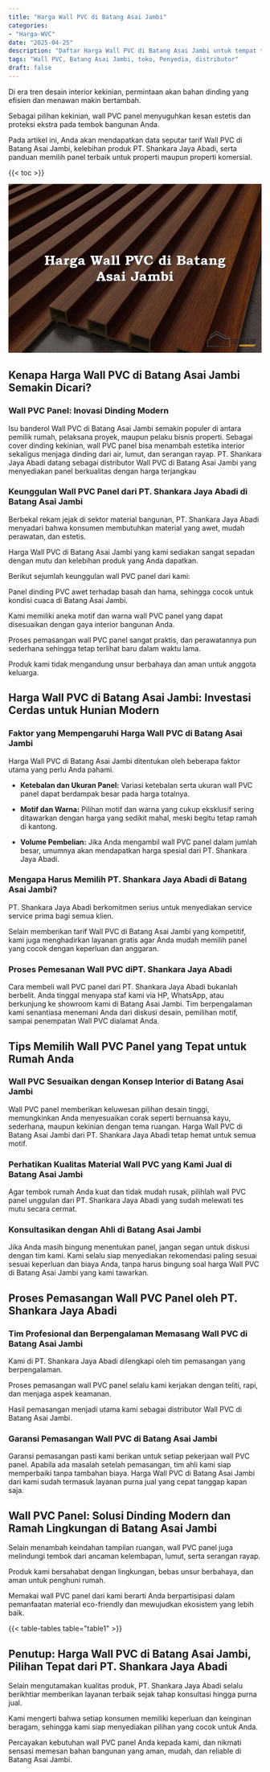 ```yaml
---
title: "Harga Wall PVC di Batang Asai Jambi"
categories: 
- "Harga-WVC"
date: "2025-04-25"
description: "Daftar Harga Wall PVC di Batang Asai Jambi untuk tempat tinggal, office, serta ritel. Panel terbaik, variasi motif, pilihan warna menarik, dengan servis pemasangan dikerjakan oleh teknisi profesional serta jaminan resmi!|Jasa distribusi Wall PVC di Batang Asai Jambi bagi keperluan rumah, perkantoran, atau toko, dengan panel terbaik dan pemasangan oleh tim ahli dan garansi resmi.|Pilihan Wall PVC di Batang Asai Jambi yang terbukti untuk tempat tinggal, office, serta gerai, bersama panel terbaik dan penempatan ditangani oleh tenaga ahli ahli serta garansi resmi.|Penjualan Wall PVC di Batang Asai Jambi untuk tempat tinggal, kantor, serta ritel, beserta produk berkualitas dan instalasi ditangani oleh tenaga ahli ahli, lengkap beserta kepastian resmi.}"
tags: "Wall PVC, Batang Asai Jambi, toko, Penyedia, distributor"
draft: false
---
```


Di era tren desain interior kekinian, permintaan akan bahan dinding yang efisien dan menawan makin bertambah.

Sebagai pilihan kekinian, wall PVC panel menyuguhkan kesan estetis dan proteksi ekstra pada tembok bangunan Anda.

Pada artikel ini, Anda akan mendapatkan data seputar tarif Wall PVC di Batang Asai Jambi, kelebihan produk PT. Shankara Jaya Abadi, serta panduan memilih panel terbaik untuk properti maupun properti komersial.

{{< toc >}}

![Harga Wall PVC di Batang Asai Jambi](/images/Harga-WVC/Harga-Wall-PVC-di-Batang-Asai-Jambi.png)


## Kenapa Harga Wall PVC di Batang Asai Jambi Semakin Dicari?

### Wall PVC Panel: Inovasi Dinding Modern

Isu banderol Wall PVC di Batang Asai Jambi semakin populer di antara pemilik rumah, pelaksana proyek, maupun pelaku bisnis properti. Sebagai cover dinding kekinian, wall PVC panel bisa menambah estetika interior sekaligus menjaga dinding dari air, lumut, dan serangan rayap. PT. Shankara Jaya Abadi datang sebagai distributor Wall PVC di Batang Asai Jambi yang menyediakan panel berkualitas dengan harga terjangkau

### Keunggulan Wall PVC Panel dari PT. Shankara Jaya Abadi di Batang Asai Jambi

Berbekal rekam jejak di sektor material bangunan, PT. Shankara Jaya Abadi menyadari bahwa konsumen membutuhkan material yang awet, mudah perawatan, dan estetis.

Harga Wall PVC di Batang Asai Jambi yang kami sediakan sangat sepadan dengan mutu dan kelebihan produk yang Anda dapatkan.

Berikut sejumlah keunggulan wall PVC panel dari kami:

Panel dinding PVC awet terhadap basah dan hama, sehingga cocok untuk kondisi cuaca di Batang Asai Jambi.

Kami memiliki aneka motif dan warna wall PVC panel yang dapat disesuaikan dengan gaya interior bangunan Anda.

Proses pemasangan wall PVC panel sangat praktis, dan perawatannya pun sederhana sehingga tetap terlihat baru dalam waktu lama.

Produk kami tidak mengandung unsur berbahaya dan aman untuk anggota keluarga.

## Harga Wall PVC di Batang Asai Jambi: Investasi Cerdas untuk Hunian Modern

### Faktor yang Mempengaruhi Harga Wall PVC di Batang Asai Jambi

Harga Wall PVC di Batang Asai Jambi ditentukan oleh beberapa faktor utama yang perlu Anda pahami.

- **Ketebalan dan Ukuran Panel:** Variasi ketebalan serta ukuran wall PVC panel dapat berdampak besar pada harga totalnya.

- **Motif dan Warna:** Pilihan motif dan warna yang cukup eksklusif sering ditawarkan dengan harga yang sedikit mahal, meski begitu tetap ramah di kantong.

- **Volume Pembelian:** Jika Anda mengambil wall PVC panel dalam jumlah besar, umumnya akan mendapatkan harga spesial dari PT. Shankara Jaya Abadi.

### Mengapa Harus Memilih PT. Shankara Jaya Abadi di Batang Asai Jambi?

PT. Shankara Jaya Abadi berkomitmen serius untuk menyediakan service service prima bagi semua klien.

Selain memberikan tarif Wall PVC di Batang Asai Jambi yang kompetitif, kami juga menghadirkan layanan gratis agar Anda mudah memilih panel yang cocok dengan keperluan dan anggaran.

### Proses Pemesanan Wall PVC diPT. Shankara Jaya Abadi

Cara membeli wall PVC panel dari PT. Shankara Jaya Abadi bukanlah berbelit. Anda tinggal menyapa staf kami via HP, WhatsApp, atau berkunjung ke showroom kami di Batang Asai Jambi. Tim berpengalaman kami senantiasa menemani Anda dari diskusi desain, pemilihan motif, sampai penempatan Wall PVC dialamat Anda.

## Tips Memilih Wall PVC Panel yang Tepat untuk Rumah Anda

### Wall PVC Sesuaikan dengan Konsep Interior di Batang Asai Jambi

Wall PVC panel memberikan keluwesan pilihan desain tinggi, memungkinkan Anda menyesuaikan corak seperti bernuansa kayu, sederhana, maupun kekinian dengan tema ruangan. Harga Wall PVC di Batang Asai Jambi dari PT. Shankara Jaya Abadi tetap hemat untuk semua motif.

### Perhatikan Kualitas Material Wall PVC yang Kami Jual di Batang Asai Jambi

Agar tembok rumah Anda kuat dan tidak mudah rusak, pilihlah wall PVC panel unggulan dari PT. Shankara Jaya Abadi yang sudah melewati tes mutu secara cermat.

### Konsultasikan dengan Ahli di Batang Asai Jambi

Jika Anda masih bingung menentukan panel, jangan segan untuk diskusi dengan tim kami. Kami selalu siap menyediakan rekomendasi paling sesuai sesuai keperluan dan biaya Anda, tanpa harus bingung soal harga Wall PVC di Batang Asai Jambi yang kami tawarkan.

## Proses Pemasangan Wall PVC Panel oleh PT. Shankara Jaya Abadi

### Tim Profesional dan Berpengalaman Memasang Wall PVC di Batang Asai Jambi

Kami di PT. Shankara Jaya Abadi dilengkapi oleh tim pemasangan yang berpengalaman.

Proses pemasangan wall PVC panel selalu kami kerjakan dengan teliti, rapi, dan menjaga aspek keamanan.

Hasil pemasangan menjadi utama kami sebagai distributor Wall PVC di Batang Asai Jambi.

### Garansi Pemasangan Wall PVC di Batang Asai Jambi

Garansi pemasangan pasti kami berikan untuk setiap pekerjaan wall PVC panel. Apabila ada masalah setelah pemasangan, tim ahli kami siap memperbaiki tanpa tambahan biaya. Harga Wall PVC di Batang Asai Jambi dari kami sudah termasuk layanan purna jual yang cepat tanggap kapan saja.

## Wall PVC Panel: Solusi Dinding Modern dan Ramah Lingkungan di Batang Asai Jambi

Selain menambah keindahan tampilan ruangan, wall PVC panel juga melindungi tembok dari ancaman kelembapan, lumut, serta serangan rayap.

Produk kami bersahabat dengan lingkungan, bebas unsur berbahaya, dan aman untuk penghuni rumah.

Memakai wall PVC panel dari kami berarti Anda berpartisipasi dalam pemanfaatan material eco-friendly dan mewujudkan ekosistem yang lebih baik.

{{< table-tables table="table1" >}}

## Penutup: Harga Wall PVC di Batang Asai Jambi, Pilihan Tepat dari PT. Shankara Jaya Abadi

Selain mengutamakan kualitas produk, PT. Shankara Jaya Abadi selalu berikhtiar memberikan layanan terbaik sejak tahap konsultasi hingga purna jual.

Kami mengerti bahwa setiap konsumen memiliki keperluan dan keinginan beragam, sehingga kami siap menyediakan pilihan yang cocok untuk Anda.

Percayakan kebutuhan wall PVC panel Anda kepada kami, dan nikmati sensasi memesan bahan bangunan yang aman, mudah, dan reliable di Batang Asai Jambi.